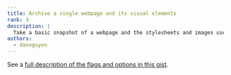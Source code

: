 ```yaml
---
title: Archive a single webpage and its visual elements
rank: 3
description: |
  Take a basic snapshot of a webpage and the stylesheets and images used in its visual presentation.
authors:
  - dannguyen
---
```



See a [full description of the flags and options in this gist](https://gist.github.com/dannguyen/03a10e850656577cfb57).
